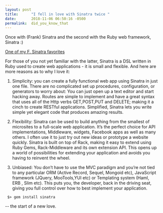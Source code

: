 ```yaml
---
layout: post
title:      "I fell in love with Sinatra twice "
date:       2018-11-06 06:50:16 -0500
permalink:  did_you_know_that
---
```


Once with (Frank) Sinatra and the second with the Ruby web framework, Sinatra :) 

[One of my F. Sinatra favorites](https://youtu.be/EUrUfJW1JGk)

For those of you not yet familiar with the latter, Sinatra is a DSL written in Ruby used to create web applications - it is small and flexible. And here are more reasons as to why I love it: 

1. Simplicity: you can create a fully functional web app using Sinatra in just one file. There are no complicated set up procedures, configuration, or generators to worry about: You can just open up a text editor and start hacking away. Routes are simple to implement and have a great syntax that uses all of the Http verbs GET,POST,PUT and DELETE; making it a cinch to create RESTful applications. Simplified, Sinatra lets you write simple yet elegant code that produces amazing results.

2. Flexibility: Sinatra can be used to build anything from the smallest of microsites to a full-scale web application. It’s the perfect choice for API implementations, Middleware, widgets, Facebook apps as well as many others. I often use it to just try out new ideas or prototype a website quickly. Sinatra is built on top of Rack, making it easy to extend using Ruby Gems, Rack-Middleware and its own extension API. This opens up a world of possibilities for extending your application and avoids you having to reinvent the wheel.

3. Unbiased: You don’t have to use the MVC paradigm and you’re not tied to any particular ORM (Active Record, Sequel, Mongoid etc), JavaScript framework (JQuery, MooTools,YUI etc) or Templating system (Haml, ERB , Slim etc). This puts you, the developer, back in the driving seat, giving you full control over how to best implement your application. 

```
 $> gem install sinatra
``` 
-- the start of a new love.  








 
